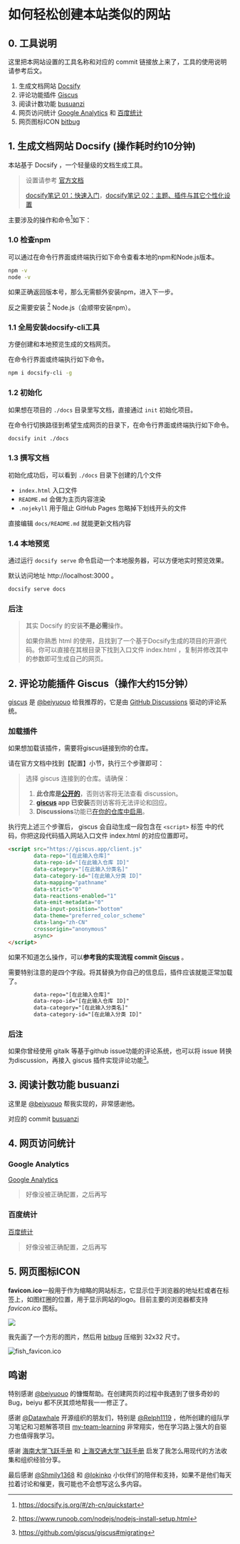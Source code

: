 # 如何轻松创建本站类似的网站

## 0. 工具说明

这里把本网站设置的工具名称和对应的 commit 链接放上来了，工具的使用说明请参考后文。

1. 生成文档网站 [Docsify](https://github.com/youngfish42/note/commit/062ff0db1d6acff80a5e54b6caac497d1bd97e69)
2. 评论功能插件 [Giscus](https://github.com/youngfish42/note/commit/765fd8a0bfc66f116901f4a306cab444faf43dd3)
3. 阅读计数功能 [busuanzi](https://github.com/youngfish42/note/commit/6538894a9ddf47ec6379085f732c666faabf4419)
4. 网页访问统计 [Google Analytics](https://github.com/youngfish42/note/commit/32ace114edaca629cebd24d5ae2eecf35907b821) 和 [百度统计](https://github.com/youngfish42/note/commit/4e26e94586b05e959d9b4df7923f2c14889531cd)
5. 网页图标ICON [bitbug](https://github.com/youngfish42/note/commit/6868f1f59b930347e281735081357864c1aae9eb)

## 1. 生成文档网站 Docsify (操作耗时约10分钟)

本站基于 Docsify ，一个轻量级的文档生成工具。

> 设置请参考 [官方文档](https://docsify.js.org/#/zh-cn/)
>
> [docsify笔记 01：快速入门](https://blog.csdn.net/Naisu_kun/article/details/128235127)，[docsify笔记 02：主题、插件与其它个性化设置](https://blog.csdn.net/Naisu_kun/article/details/128254451)

主要涉及的操作和命令[^docsify_quickstart]如下：

### 1.0 检查npm 

可以通过在命令行界面或终端执行如下命令查看本地的npm和Node.js版本。

```bash
npm -v
node -v
```

如果正确返回版本号，那么无需额外安装npm，进入下一步。

反之需要安装 [^nodejs-install-setup] Node.js（会顺带安装npm）。

### 1.1 全局安装docsify-cli工具

方便创建和本地预览生成的文档网页。

在命令行界面或终端执行如下命令。

```bash
npm i docsify-cli -g
```

### 1.2 初始化

如果想在项目的 `./docs` 目录里写文档，直接通过 `init` 初始化项目。

在命令行切换路径到希望生成网页的目录下，在命令行界面或终端执行如下命令。

```bash
docsify init ./docs
```

### 1.3 撰写文档

初始化成功后，可以看到 `./docs` 目录下创建的几个文件

- `index.html` 入口文件
- `README.md` 会做为主页内容渲染
- `.nojekyll` 用于阻止 GitHub Pages 忽略掉下划线开头的文件

直接编辑 `docs/README.md` 就能更新文档内容

### 1.4 本地预览

通过运行 `docsify serve` 命令启动一个本地服务器，可以方便地实时预览效果。

默认访问地址 http://localhost:3000 。

```bash
docsify serve docs
```

### 后注

> 其实 Docsify 的安装**不是必需**操作。
>
> 如果你熟悉 html 的使用，且找到了一个基于Docsify生成的项目的开源代码。你可以直接在其根目录下找到入口文件 index.html ，复制并修改其中的参数即可生成自己的网页。



## 2. 评论功能插件 Giscus（操作大约15分钟）

[giscus](https://giscus.app/zh-CN) 是 [@beiyuouo](https://github.com/beiyuouo/) 给我推荐的，它是由 [GitHub Discussions](https://docs.github.com/en/discussions) 驱动的评论系统。

### 加载插件

如果想加载该插件，需要将giscus链接到你的仓库。

请在官方文档中找到【配置】小节，执行三个步骤即可：

> 选择 giscus 连接到的仓库。请确保：
>
> 1. **此仓库是[公开的](https://docs.github.com/en/github/administering-a-repository/managing-repository-settings/setting-repository-visibility#making-a-repository-public)**，否则访客将无法查看 discussion。
> 2. **[giscus](https://github.com/apps/giscus) app 已安装**否则访客将无法评论和回应。
> 3. **Discussions**功能已[在你的仓库中启用](https://docs.github.com/en/github/administering-a-repository/managing-repository-settings/enabling-or-disabling-github-discussions-for-a-repository)。

执行完上述三个步骤后， giscus 会自动生成一段包含在 `<script>` 标签 中的代码，你把这段代码插入网站入口文件 index.html 的对应位置即可。

```html
<script src="https://giscus.app/client.js"
        data-repo="[在此输入仓库]"
        data-repo-id="[在此输入仓库 ID]"
        data-category="[在此输入分类名]"
        data-category-id="[在此输入分类 ID]"
        data-mapping="pathname"
        data-strict="0"
        data-reactions-enabled="1"
        data-emit-metadata="0"
        data-input-position="bottom"
        data-theme="preferred_color_scheme"
        data-lang="zh-CN"
        crossorigin="anonymous"
        async>
</script>
```

如果不知道怎么操作，可以**参考我的实现流程 commit  [Giscus](https://github.com/youngfish42/note/commit/765fd8a0bfc66f116901f4a306cab444faf43dd3)** 。

需要特别注意的是四个字段。将其替换为你自己的信息后，插件应该就能正常加载了。

```html
        data-repo="[在此输入仓库]"
        data-repo-id="[在此输入仓库 ID]"
        data-category="[在此输入分类名]"
        data-category-id="[在此输入分类 ID]"
```

### 后注

如果你曾经使用 gitalk 等基于github issue功能的评论系统，也可以将 issue 转换为discussion，再接入 giscus 插件实现评论功能[^migrating]。

## 3. 阅读计数功能 busuanzi

这里是 [@beiyuouo](https://github.com/beiyuouo/) 帮我实现的，非常感谢他。

对应的 commit [busuanzi](https://github.com/youngfish42/note/commit/6538894a9ddf47ec6379085f732c666faabf4419)

## 4. 网页访问统计 

### Google Analytics

[Google Analytics](https://analytics.google.com/analytics/web/)

> 好像没被正确配置，之后再写

### 百度统计

[百度统计](https://tongji.baidu.com)

> 好像没被正确配置，之后再写

## 5. 网页图标ICON

**favicon.ico**一般用于作为缩略的网站标志，它显示位于浏览器的地址栏或者在标签上，如图红圈的位置，用于显示网站的logo。目前主要的浏览器都支持 *favicon.ico* 图标。

![](https://www.bitbug.net/img/eg_favicon.png)

我先画了一个方形的图片，然后用 [bitbug](https://www.bitbug.net/) 压缩到 32x32 尺寸。

![fish_favicon.ico](../fish_favicon.ico) 



## 鸣谢

特别感谢 [@beiyuouo](https://github.com/beiyuouo/) 的慷慨帮助。在创建网页的过程中我遇到了很多奇妙的 Bug，beiyu 都不厌其烦地帮我一一修正了。

感谢 [@Datawhale](https://github.com/datawhalechina) 开源组织的朋友们，特别是 [@Relph1119](https://github.com/Relph1119) ，他所创建的组队学习笔记和习题解答项目 [my-team-learning](https://relph1119.github.io/my-team-learning) 非常翔实，他在学习路上强大的自驱力也值得我学习。

感谢 [海南大学飞跃手册](https://hainanu-application.github.io/) 和 [上海交通大学飞跃手册](https://survivesjtu.github.io/SJTU-Application/#/) 启发了我怎么用现代的方法收集和组织经验分享。

最后感谢 [@Shmily1368](https://github.com/Shmily1368) 和 [@lokinko](https://github.com/lokinko) 小伙伴们的陪伴和支持，如果不是他们每天拉着讨论和催更，我可能也不会想写这么多内容。





[^docsify_quickstart]: https://docsify.js.org/#/zh-cn/quickstart
[^nodejs-install-setup]: https://www.runoob.com/nodejs/nodejs-install-setup.html
[^migrating]: https://github.com/giscus/giscus#migrating